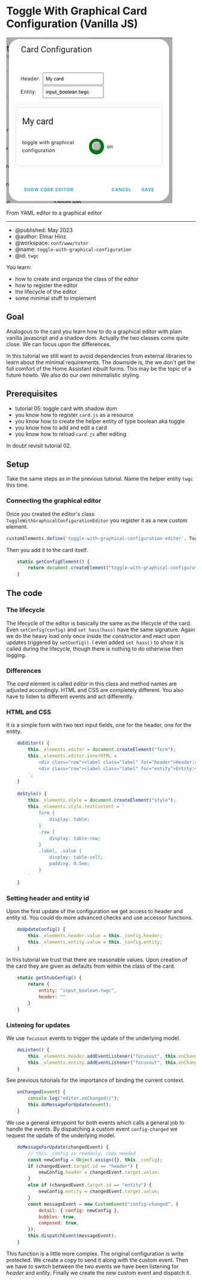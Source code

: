 # Toggle With Graphical Card Configuration (Vanilla JS)

![graphical editor](img/graphical-editor.png)

From YAML editor to a graphical editor

***

* @published: May 2023
* @author: Elmar Hinz
* @workspace: `conf/www/tutor`
* @name: `toggle-with-graphical-configuration`
* @id: `twgc`

You learn:

* how to create and organize the class of the editor
* how to register the editor
* the lifecycle of the editor
* some minimal stuff to implement

## Goal

Analogous to the card you learn how to do a graphical editor with plain vanilla
javascript and a shadow dom. Actually the two classes come quite close. We can
focus upon the differences.

In this tutorial we still want to avoid dependencies from external libraries to
learn about the minimal requirements. The downside is, the we don't get the full
comfort of the Home Assistant inbuilt forms. This may be the topic of a future
howto. We also do our own minimalistic styling.

## Prerequisites

* tutorial 05: toggle card with shadow dom
* you know how to register `card.js` as a resource
* you know how to create the helper entity of type boolean aka toggle
* you know how to add and edit a card
* you know how to reload `card.js` after editing

In doubt revisit tutorial 02.

## Setup

Take the same steps as in the previous tutorial. Name the helper entity
`twgc` this time.

### Connecting the graphical editor

Once you created the editor's class `ToggleWithGraphicalConfigurationEditor`
you register it as a new custom element.

```js
customElements.define('toggle-with-graphical-configuration-editor', ToggleWithGraphicalConfigurationEditor);
```

Then you add it to the card itself.

```js
    static getConfigElement() {
        return document.createElement("toggle-with-graphical-configuration-editor");
    }
```

## The code

### The lifecycle

The lifecycle of the editor is basically the same as the lifecycle of the card.
Even `setConfig(config)` and `set hass(hass)` have the same signature. Again
we do the heavy load only once inside the constructor and react upon updates
triggered by `setConfig()`. I even added `set hass()` to show it is called
during the lifecycle, though there is nothing to do otherwise then logging.

### Differences

The *card* element is called *editor* in this class and method names are
adjusted accordingly. HTML and CSS are completely different. You also have
to listen to different events and act differently.

### HTML and CSS

It is a simple form with two text input fields, one for the header, one for the
entity.

```js
    doEditor() {
        this._elements.editor = document.createElement("form");
        this._elements.editor.innerHTML = `
            <div class="row"><label class="label" for="header">Header:</label><input class="value" id="header"></input></div>
            <div class="row"><label class="label" for="entity">Entity:</label><input class="value" id="entity"></input></div>
        `;
    }

    doStyle() {
        this._elements.style = document.createElement("style");
        this._elements.style.textContent = `
            form {
                display: table;
            }
            .row {
                display: table-row;
            }
            .label, .value {
                display: table-cell;
                padding: 0.5em;
            }
        `
    }

```

### Setting header and entity id

Upon the first update of the configuration we get access to header and entity
id. You could do more advanced checks and use accessor functions.

```js
    doUpdateConfig() {
        this._elements.header.value = this._config.header;
        this._elements.entity.value = this._config.entity;
    }
```

In this tutorial we trust that there are reasonable values. Upon creation of the
card they are given as defaults from within the class of the card.

```js
    static getStubConfig() {
        return {
            entity: "input_boolean.twgc",
            header: ""
        }
    }
```

### Listening for updates

We use `focusout` events to trigger the update of the underlying model.

```js
    doListen() {
        this._elements.header.addEventListener("focusout", this.onChanged.bind(this));
        this._elements.entity.addEventListener("focusout", this.onChanged.bind(this));
    }
```

See previous tutorials for the importance of binding the current context.

```js
    onChanged(event) {
        console.log("editor.onChanged()");
        this.doMessageForUpdate(event);
    }
```

We use a general entrypoint for both events which calls a general job to handle
the events. By dispatching a custom event `config-changed` we request the update
of the underlying model.

```js
    doMessageForUpdate(changedEvent) {
        // this._config is readonly, copy needed
        const newConfig = Object.assign({}, this._config);
        if (changedEvent.target.id == "header") {
            newConfig.header = changedEvent.target.value;
        }
        else if (changedEvent.target.id == "entity") {
            newConfig.entity = changedEvent.target.value;
        }
        const messageEvent = new CustomEvent("config-changed", {
            detail: { config: newConfig },
            bubbles: true,
            composed: true,
        });
        this.dispatchEvent(messageEvent);
    }
```

This function is a little more complex. The original configuration is write
protected. We create a copy to send it along with the custom event. Then we have
to switch between the two events we have been listening for *header* and
*entity*. Finally we create the new custom event and dispatch it.
